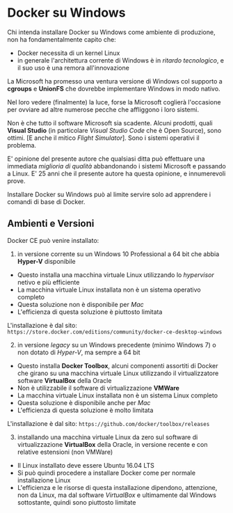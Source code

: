 # Docker su Windows

Chi intenda installare Docker su Windows come ambiente di produzione, non ha fondamentalmente capito che:

* Docker necessita di un kernel Linux
* in generale l'architettura corrente di Windows è in _ritardo tecnologico_, e il suo uso è una remora all'innovazione

La Microsoft ha promesso una ventura versione di Windows col supporto a **cgroups** e **UnionFS** che dovrebbe implementare Windows in modo nativo.

Nel loro vedere (finalmente) la luce, forse la Microsoft coglierà l'occasione per ovviare ad altre numerose pecche che affliggono i loro sistemi.

Non è che tutto il software Microsoft sia scadente. Alcuni prodotti, quali **Visual Studio** (in particolare _Visual Studio Code_ che è Open Source), sono ottimi. [E anche il mitico _Flight Simulator_]. Sono i sistemi operativi il problema.

E' opinione del presente autore che qualsiasi ditta può effettuare una immediata _miglioria di qualità_ abbandonando i sistemi Microsoft e passando a Linux. E' 25 anni che il presente autore ha questa opinione, e innumerevoli prove.

Installare Docker su Windows può al limite servire solo ad apprendere i comandi di base di Docker.

## Ambienti e Versioni

Docker CE può venire installato:

1. in versione corrente su un Windows 10 Professional a 64 bit che abbia **Hyper-V** disponibile
* Questo installa una macchina virtuale Linux utilizzando lo _hypervisor_ netivo e più efficiente
* La macchina virtuale Linux installata non è un sistema operativo completo
* Questa soluzione non è disponibile per _Mac_
* L'efficienza di questa soluzione è piuttosto limitata

L'installazione è dal sito: `https://store.docker.com/editions/community/docker-ce-desktop-windows`

2. in versione _legacy_ su un Windows precedente (minimo Windows 7) o non dotato di _Hyper-V_, ma sempre a 64 bit
* Questo installa **Docker Toolbox**, alcuni componenti assortiti di Docker che girano su una macchina virtuale Linux utilizzando il virtualizzatore software **VirtualBox** della Oracle
* Non è utilizzabile il software di virtualizzazione **VMWare**
* La macchina virtuale Linux installata non è un sistema Linux completo
* Questa soluzione è disponibile anche per _Mac_
* L'efficienza di questa soluzione è molto limitata

L'installazione è dal sito: `https://github.com/docker/toolbox/releases`

3. installando una macchina virtuale Linux da zero sul software di virtualizzazione **VirtualBox** della Oracle, in versione recente e con relative estensioni (non VMWare)
* Il Linux installato deve essere Ubuntu 16.04 LTS
* Si può quindi procedere a installare Docker come per normale installazione Linux
* L'efficienza e le risorse di questa installazione dipendono, attenzione, non da Linux, ma dal software _VirtualBox_ e ultimamente dal Windows sottostante, quindi sono piuttosto limitate

